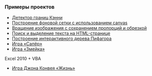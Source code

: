 <h3>Примеры проектов</h3>
<ul>
	<li><a href = "./Canny_edge_detector/canny_edge_detector.html">Детектор границ Кэнни</a></li>
	<li><a href = "./canvas_background_grid/canvas_background_grid.html">Построение фоновой сетки с использованием canvas</a></li>
	<li><a href = "./cut_rot_image/cut_rot_image.html">Вращение изображения с сохранением пропорций и обрезкой</a></li>
	<li><a href = "./document_search/document_search.html">Поиск и выделение текста на HTML-странице</a></li>
	<li><a href = "./pythagoras_tree_002/pythagoras_tree.html">Построение интерактивного дерева Пифагора</a></li>
	<li><a href = "./sapper/sapper.html">Игра «Сапёр»</a></li>
	<li><a href = "./snake/snake.html">Игра «Змейка»</a></li>
</ul>

<p>Excel 2010 + VBA</p>
<ul>
	<li><a href = "game_of_life.xlsm">Игра Джона Конвея «Жизнь»</a></li>
</ul>